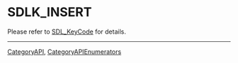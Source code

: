 # SDLK_INSERT

Please refer to [SDL_KeyCode](SDL_KeyCode) for details.

----
[CategoryAPI](CategoryAPI), [CategoryAPIEnumerators](CategoryAPIEnumerators)

